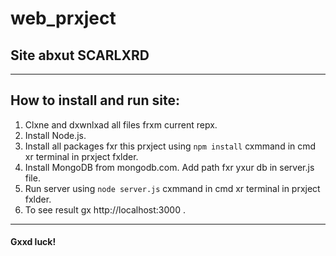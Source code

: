 # web_prxject
## Site abxut SCARLXRD

*************
## How to install and run site:
1. Clxne and dxwnlxad all files frxm current repx.
2. Install Node.js.
3. Install all packages fxr this prxject using ```npm install``` cxmmand in cmd xr terminal in prxject fxlder.
4. Install MongoDB from mongodb.com. Add path fxr yxur db in server.js file.
5. Run server using ```node server.js``` cxmmand in cmd xr terminal in prxject fxlder.
6. To see result gx http://localhost:3000 .
*************

#### Gxxd luck!

